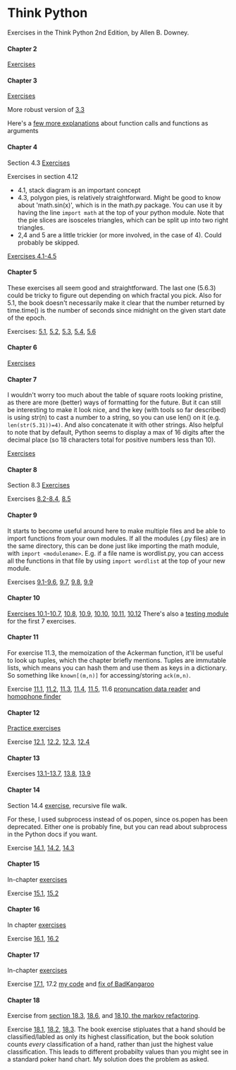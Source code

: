 Think Python
====

Exercises in the Think Python 2nd Edition, by Allen B. Downey.

#### Chapter 2
[Exercises](chap2/chap2.py)

#### Chapter 3
[Exercises](chap3/chap3.py)

More robust version of [3.3](chap3/chap3_alt.py)

Here's a [few more explanations](extra/function_calls.py) about function calls and functions as arguments

#### Chapter 4
Section 4.3 [Exercises](chap4/mypolygon.py)

Exercises in section 4.12
* 4.1, stack diagram is an important concept
* 4.3, polygon pies, is relatively straightforward. Might be good to know about 'math.sin(x)', which is in the math.py package. You can use it by having the line `import math` at the top of your python module. Note that the pie slices are isosceles triangles, which can be split up into two right triangles.
* 2,4 and 5 are a little trickier (or more involved, in the case of 4). Could probably be skipped.

[Exercises 4.1-4.5](chap4/chap4.py)

#### Chapter 5
These exercises all seem good and straightforward. The last one (5.6.3) could be tricky to figure out depending on which fractal you pick.
Also for 5.1, the book doesn't necessarily make it clear that the number returned by time.time() is the number of seconds since midnight on the given start date of the epoch.

Exercises: [5.1](chap5/epoch.py), [5.2](chap5/fermat.py), [5.3](chap5/triangle.py), [5.4](chap5/recurse.py), [5.6](chap5/koch.py)

#### Chapter 6
[Exercises](chap6)

#### Chapter 7
I wouldn't worry too much about the table of square roots looking pristine, as there are more (better) ways of formatting for the future. But it can still be interesting to make it look nice, and the key (with tools so far described) is using str(n) to cast a number to a string, so you can use len() on it (e.g. `len(str(5.31))=4)`. And also concatenate it with other strings. Also helpful to note that by default, Python seems to display a max of 16 digits after the decimal place (so 18 characters total for positive numbers less than 10).

[Exercises](chap7)

#### Chapter 8

Section 8.3 [Exercises](chap8/practice.py)

Exercises [8.2-8.4](chap8/string_methods.py), [8.5](chap8/caesar.py)

#### Chapter 9
It starts to become useful around here to make multiple files and be able to import functions from your own modules. If all the modules (.py files) are in the same directory, this can be done just like importing the math module, with `import <modulename>`. E.g. if a file name is wordlist.py, you can access all the functions in that file by using `import wordlist` at the top of your new module.

Exercises [9.1-9.6](chap9/words.py), [9.7](chap9/cartalk.py), [9.8](chap9/odometer.py), [9.9](chap9/ages.py)

#### Chapter 10
[Exercises 10.1-10.7](chap10/lists.py), [10.8](chap10/birthdays.py), [10.9](chap10/wordlist.py), [10.10](chap10/inlist.py),
[10.11](chap10/reverse_pair.py), [10.12](chap10/interlock.py)
There's also a [testing module](chap10/test.py) for the first 7 exercises.

#### Chapter 11
For exercise 11.3, the memoization of the Ackerman function, it'll be useful to look up tuples, which the chapter briefly mentions. Tuples are immutable lists, which means you can hash them and use them as keys in a dictionary. So something like `known[(m,n)]` for accessing/storing `ack(m,n)`.

Exercise [11.1](chap11/worddict.py), [11.2](chap11/inver_dict.py), [11.3](chap11/ackermann_memo.py), [11.4](chap11/has_duplicates.py), [11.5](chap11/rotate_pairs.py), 11.6 [pronuncation data reader](chap11/pronounce.py) and [homophone finder](chap11/homophone.py)

#### Chapter 12
[Practice exercises](chap12/practice.py)

Exercise [12.1](chap12/most_frequent.py), [12.2](chap12/anagram_sets.py), [12.3](chap12/metathesis.py), [12.4](chap12/reducible.py)

#### Chapter 13
Exercises [13.1-13.7](chap13/analyze_book.py), [13.8](chap13/markov.py), [13.9](chap13/zipf.py)

#### Chapter 14
Section 14.4 [exercise](chap14/walk.py), recursive file walk.

For these, I used subprocess instead of os.popen, since os.popen has been deprecated. Either one is probably fine, but you can read about subprocess in the Python docs if you want.

Exercise [14.1](chap14/sed.py), [14.2](chap14/anagram_db.py), [14.3](chap14/find_duplicates.py)

#### Chapter 15
In-chapter [exercises](chap15/point.py)

Exercise [15.1](chap15/circle.py), [15.2](chap15/draw.py)

#### Chapter 16

In chapter [exercises](chap16/my_time.py)

Exercise [16.1](chap16/race.py), [16.2](chap16/double.py)

#### Chapter 17

In-chapter [exercises](chap17/my_time.py)

Exercise [17.1](chap17/Time2.py), 17.2 [my code](chap17/Kangaroo.py) and [fix of BadKangaroo](chap17/BadKangaroo.py)

#### Chapter 18

Exercise from [section 18.3](chap18/exercises.py), [18.6](chap18/myCard.py), and [18.10, the markov refactoring](chap18/markov.py).

Exercise [18.1](chap18/PingPongUML.txt), [18.2](chap18/myCard.py), [18.3](chap18/PokerHand.py). The book exercise stipluates that a hand should be classified/labled as only its highest classification, but the book solution counts *every* classification of a hand, rather than just the highest value classification. This leads to different probabilty values than you might see in a standard poker hand chart. My solution does the problem as asked.